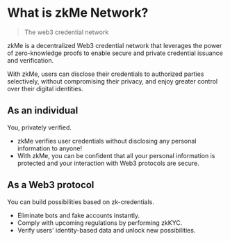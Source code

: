 # What is zkMe Network?

> The web3 credential network
> 

zkMe is a decentralized Web3 credential network that leverages the power of zero-knowledge proofs to enable secure and private credential issuance and verification.

With zkMe, users can disclose their credentials to authorized parties selectively, without compromising their privacy, and enjoy greater control over their digital identities.

## As an individual

You, privately verified.

- zkMe verifies user credentials without disclosing any personal information to anyone!
- With zkMe, you can be confident that all your personal information is protected and your interaction with Web3 protocols are secure.

## As a Web3 protocol

You can build possibilities based on zk-credentials.

- Eliminate bots and fake accounts instantly.
- Comply with upcoming regulations by performing zkKYC.
- Verify users' identity-based data and unlock new possibilities.